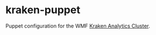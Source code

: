 # kraken-puppet
Puppet configuration for the WMF
[Kraken Analytics Cluster](https://www.mediawiki.org/wiki/Analytics/Kraken).
